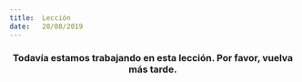 ```yaml
---
title:  Lección
date:   20/08/2019
---
```


### <center>Todavía estamos trabajando en esta lección. Por favor, vuelva más tarde.</center>